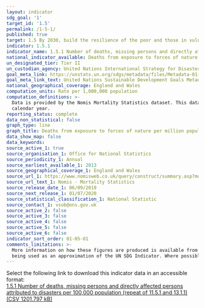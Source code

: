 ```yaml
---
layout: indicator
sdg_goal: '1'
target_id: '1.5'
permalink: /1-5-1/
published: true
target: 1.5 By 2030, build the resilience of the poor and those in vulnerable situations and reduce their exposure and vulnerability to climate-related extreme events and other economic, social and environmental shocks and disasters
indicator: 1.5.1
indicator_name: 1.5.1 Number of deaths, missing persons and directly affected persons attributed to disasters per 100,000 population (repeat of 11.5.1 and 13.1.1)
national_indicator_available: Deaths from exposure to forces of nature per million population
un_designated_tier: Tier II
un_custodian_agency: United Nations International Strategy for Disaster Reduction (UNISDR)
goal_meta_link: https://unstats.un.org/sdgs/metadata/files/Metadata-01-05-01.pdf
goal_meta_link_text: United Nations Sustainable Development Goals Metadata (PDF 224 KB)
national_geographical_coverage: England and Wales
computation_units: Rate per 1,000,000 population
computation_definitions: >-
  Data is provided by the Nomis Mortality Statistics dataset. This dataset provides mortality statistics compiled from information supplied when deaths are certified and registered as part of civil registration, a legal requirement. Figures represent the number of deaths registered in the
  calendar year.
reporting_status: complete
data_non_statistical: false
graph_type: line
graph_title: Deaths from exposure to forces of nature per million population
data_show_map: false
data_keywords:  
source_active_1: true
source_organisation_1: Office for National Statistics
source_periodicity_1: Annual
source_earliest_available_1: 2013
source_geographical_coverage_1: England and Wales
source_url_1: https://www.nomisweb.co.uk/query/construct/summary.asp?mode=construct&version=0&dataset=161
source_url_text_1: Nomis - Mortality Statistics
source_release_date_1: 06/09/2019
source_next_release_1: 01/07/2020
source_statistical_classification_1: National Statistic
source_contact_1: vsob@ons.gov.uk
source_active_2: false
source_active_3: false
source_active_4: false
source_active_5: false
source_active_6: false
indicator_sort_order: 01-05-01
comments_limitations: >-
  More information on how these figures are produced is available from <a href = 'http://www.ons.gov.uk/peoplepopulationandcommunity/birthsdeathsandmarriages/deaths/qmis/mortalitystatisticsinenglandandwalesqmi'>Mortality Statistics Quality and Methodology Information</a>. This indicator is
  being used as an approximation of the UN SDG Indicator. Where possible, we will work to identify or develop UK data to meet the global indicator specification. This indicator has not been identified in collaboration with topic experts.
---
```

Select the following link to download this indicator data in an accessible format:<br>[1.5.1 Number of deaths, missing persons and directly affected persons attributed to disasters per 100,000 population (repeat of 11.5.1 and 13.1.1) (CSV 1201.797 kB)](https://sustainabledevelopment-uk.github.io/sdg-data/data/1-5-1.csv)